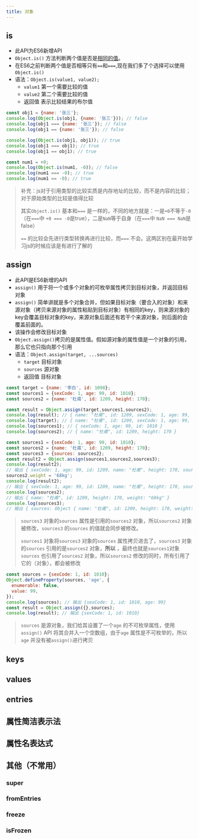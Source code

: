 ```yaml
---
title: 对象
---
```


## is

* 此API为ES6新增API
* `Object.is()` 方法判断两个值是否是[相同的值](https://developer.mozilla.org/zh-CN/docs/Web/JavaScript/Equality_comparisons_and_sameness)。
* 在ES6之前判断两个值是否相等只有`==`和`===`,现在我们多了个选择可以使用`Object.is()`
* 语法：`Object.is(value1, value2);`
  * `value1` 第一个需要比较的值
  * `value2` 第二个需要比较的值
  * 返回值 表示比较结果的布尔值

```js
const obj1 = {name: '张三'};
console.log(Object.is(obj1, {name: '张三'})); // false
console.log(obj1 === {name: '张三'}); // false
console.log(obj1 == {name: '张三'}); // false

console.log(Object.is(obj1, obj1)); // true
console.log(obj1 === obj1); // true
console.log(obj1 == obj1); // true

const num1 = +0;
console.log(Object.is(num1, -0)); // false
console.log(num1 === -0); // true
console.log(num1 == -0); // true
```

> 补充：js对于引用类型的比较实质是内存地址的比较，而不是内容的比较；对于原始类型的比较是值得比较
>
> 其实`Object.is()` 基本和`===` 是一样的，不同的地方就是：一是`+0`不等于`-0`（在`===`中 `+0 === -0`是true），二是`NaN`等于自身（在`===`中 `NaN === NaN`是false）
>
>  `==` 的比较会先进行类型转换再进行比较，而`===` 不会。这两区别在最开始学习js的时候应该是有进行了解的 

## assign

* 此API是ES6新增的API
* `assign()` 用于将一个或多个对象的可枚举属性拷贝到目标对象，并返回目标对象
* `assign()` 简单讲就是多个对象合并，但如果目标对象（要合入的对象）和来源对象（拷贝来源对象的属性粘贴到目标对象）有相同的key，则来源对象的key会覆盖目标对象的key，来源对象后面还有若干个来源对象，则后面的会覆盖前面的。
* 该操作会修改目标对象
*  `Object.assign()`拷贝的是属性值。假如源对象的属性值是一个对象的引用，那么它也只指向那个引用
* 语法：`Object.assign(target, ...sources)`
  - `target` 目标对象
  - `sources` 源对象
  - 返回值 目标对象

```js
const target = {name: '李白', id: 1098};
const sources1 = {sexCode: 1, age: 99, id: 1010};
const sources2 = {name: '杜甫', id: 1209, height: 170};

const result = Object.assign(target,sources1,sources2);
console.log(result); // { name: "杜甫", id: 1209, sexCode: 1, age: 99, height: 170 } 源对象与目标对象相同的key 后者会覆盖前者
console.log(target); // { name: "杜甫", id: 1209, sexCode: 1, age: 99, height: 170 } assign 会修改目标对象
console.log(sources1); // { sexCode: 1, age: 99, id: 1010 }
console.log(sources2); // { name: "杜甫", id: 1209, height: 170 }
```

```js
const sources1 = {sexCode: 1, age: 99, id: 1010};
const sources2 = {name: '杜甫', id: 1209, height: 170};
const sources3 = {sources: sources2};
const result2 = Object.assign(sources1,sources2,sources3);
console.log(result2);
// 输出 { sexCode: 1, age: 99, id: 1209, name: "杜甫", height: 170, sources: Object { name: "杜甫", id: 1209, height: 170 } }
sources2.weight = '68kg';
console.log(result2);
// 输出 { sexCode: 1, age: 99, id: 1209, name: "杜甫", height: 170, sources: Object { name: "杜甫", id: 1209, height: 170, weight: "68kg" } }
console.log(sources2);
// 输出 { name: "杜甫", id: 1209, height: 170, weight: "68kg" }
console.log(sources3);
// 输出 { sources: Object { name: "杜甫", id: 1209, height: 170, weight: "68kg" } }
```

> `sources3` 对象的`sources` 属性是引用的`sources2` 对象，所以`sources2` 对象被修改，`sources3` 的`sources` 的值就会同步被修改。
>
> `sources1` 对象将`sources3` 对象的`sources` 属性拷贝进去了，`sources3` 对象的`sources` 引用的是`sources2` 对象，**所以** ，最终也就是`sources1`对象`sources` 也引用了`sources2` 对象，所以`sources2` 修改的同时，所有引用了它的（对象），都会被修改

```js
const sources = {sexCode: 1, id: 1010};
Object.defineProperty(sources, 'age', {
  enumerable: false,
  value: 99,
});
console.log(sources); // 输出 {sexCode: 1, id: 1010, age: 99}
const result = Object.assign({},sources);
console.log(result); // 输出 {sexCode: 1, id: 1010}
```

> `sources` 是源对象，我们给其设置了一个`age` 的不可枚举属性，使用`assign()` API 将其合并入一个空数组，由于`age` 属性是不可枚举的，所以`age` 并没有被`assign()`进行拷贝

## keys

## values

## entries

## 属性简洁表示法

## 属性名表达式

## 其他（不常用）

### super

### fromEntries

### freeze

### isFrozen
